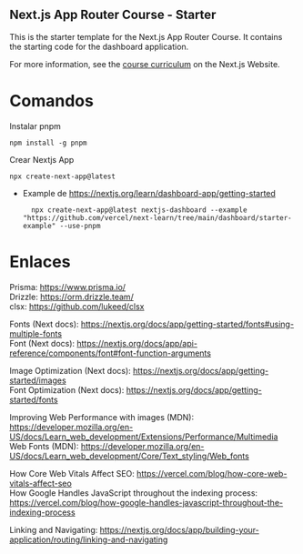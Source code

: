 ## Next.js App Router Course - Starter

This is the starter template for the Next.js App Router Course. It contains the starting code for the dashboard application.

For more information, see the [course curriculum](https://nextjs.org/learn) on the Next.js Website.


# Comandos

Instalar pnpm  

    npm install -g pnpm

Crear Nextjs App  

    npx create-next-app@latest

* Example de https://nextjs.org/learn/dashboard-app/getting-started  

        npx create-next-app@latest nextjs-dashboard --example "https://github.com/vercel/next-learn/tree/main/dashboard/starter-example" --use-pnpm

# Enlaces  

Prisma: https://www.prisma.io/  
Drizzle: https://orm.drizzle.team/  
clsx: https://github.com/lukeed/clsx  

Fonts (Next docs): https://nextjs.org/docs/app/getting-started/fonts#using-multiple-fonts  
Font (Next docs): https://nextjs.org/docs/app/api-reference/components/font#font-function-arguments  

Image Optimization (Next docs): https://nextjs.org/docs/app/getting-started/images  
Font Optimization (Next docs): https://nextjs.org/docs/app/getting-started/fonts  

Improving Web Performance with images (MDN): https://developer.mozilla.org/en-US/docs/Learn_web_development/Extensions/Performance/Multimedia  
Web Fonts (MDN): https://developer.mozilla.org/en-US/docs/Learn_web_development/Core/Text_styling/Web_fonts  

How Core Web Vitals Affect SEO: https://vercel.com/blog/how-core-web-vitals-affect-seo  
How Google Handles JavaScript throughout the indexing process: https://vercel.com/blog/how-google-handles-javascript-throughout-the-indexing-process  

Linking and Navigating: https://nextjs.org/docs/app/building-your-application/routing/linking-and-navigating  

